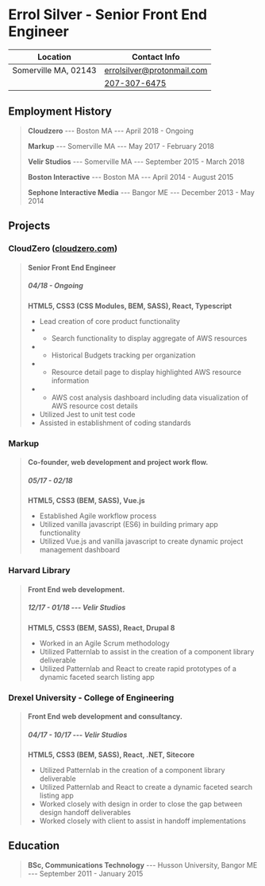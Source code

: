 
Errol Silver - Senior Front End Engineer
=========


| Location             | Contact Info                                                    |
| -------------------- | --------------------------------------------------------------- |
| Somerville MA, 02143 | [errolsilver@protonmail.com](mailto:errolsilver@protonmail.com) |
|                      | [207-307-6475](tel:1-207-307-6475)                              |


Employment History
---------------------
> **Cloudzero** --- Boston MA --- April 2018 - Ongoing
>
> **Markup** --- Somerville MA --- May 2017 - February 2018
>
> **Velir Studios** --- Somerville MA --- September 2015 - March 2018
>
> **Boston Interactive** --- Boston MA --- April 2014 - August 2015
>
> **Sephone Interactive Media** --- Bangor ME --- December 2013 - May 2014


Projects
-----------

### CloudZero ([cloudzero.com](https://cloudzero.com/))
> #### Senior Front End Engineer
> ##### 04/18 - Ongoing
> __HTML5, CSS3 (CSS Modules, BEM, SASS), React, Typescript__
>
> - Lead creation of core product functionality
> - - Search functionality to display aggregate of AWS resources
> - - Historical Budgets tracking per organization
> - - Resource detail page to display highlighted AWS resource information
> - - AWS cost analysis dashboard including data visualization of AWS resource cost details
> - Utilized Jest to unit test code
> - Assisted in establishment of coding standards

### Markup
> #### Co-founder, web development and project work flow.
> ##### 05/17 - 02/18
> __HTML5, CSS3 (BEM, SASS), Vue.js__
>
> - Established Agile workflow process
> - Utilized vanilla javascript (ES6) in building primary app functionality
> - Utilized Vue.js and vanilla javascript to create dynamic project management dashboard

### Harvard Library
> #### Front End web development.
> ##### 12/17 - 01/18 --- Velir Studios
> __HTML5, CSS3 (BEM, SASS), React, Drupal 8__
>
> - Worked in an Agile Scrum methodology
> - Utilized Patternlab to assist in the creation of a component library deliverable
> - Utilized Patternlab and React to create rapid prototypes of a dynamic faceted search listing app

### Drexel University - College of Engineering
> #### Front End web development and consultancy.
> ##### 04/17 - 10/17 --- Velir Studios
> __HTML5, CSS3 (BEM, SASS), React, .NET, Sitecore__
>
> - Utilized Patternlab in the creation of a component library deliverable
> - Utilized Patternlab and React to create a dynamic faceted search listing app
> - Worked closely with design in order to close the gap between design handoff deliverables
> - Worked closely with client to assist in handoff implementations


Education
--------------
> **BSc, Communications Technology** --- Husson University,  Bangor ME --- September 2011 - January 2015
